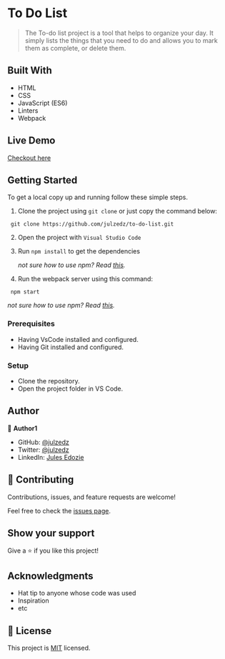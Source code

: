 # To Do List

> The To-do list project is a tool that helps to organize your day. It simply lists the things that you need to do and allows you to mark them as complete, or delete them.


## Built With

- HTML
- CSS
- JavaScript (ES6)
- Linters
- Webpack


## Live Demo
[Checkout here](https://julzedz.github.io/To-Do-list/dist/)


## Getting Started
To get a local copy up and running follow these simple steps.
1. Clone the project using `git clone` or just copy the command below:
  ```
   git clone https://github.com/julzedz/to-do-list.git
   ```
2. Open the project with `Visual Studio Code`
3. Run `npm install` to get the dependencies

   *not sure how to use npm? Read [this](https://docs.npmjs.com/downloading-and-installing-node-js-and-npm).*
4. Run the webpack server using this command:
  ```
   npm start
   ```
  *not sure how to use npm? Read [this](https://docs.npmjs.com/downloading-and-installing-node-js-and-npm).*

### Prerequisites
- Having VsCode installed and configured.
- Having Git installed and configured.

### Setup
- Clone the repository.
- Open the project folder in VS Code.



## Author

👤 **Author1**

- GitHub: [@julzedz](https://github.com/julzedz)
- Twitter: [@julzedz](https://twitter.com/julzedz)
- LinkedIn: [Jules Edozie](https://www.linkedin.com/in/jules-edozie-b59b94234/)

## 🤝 Contributing

Contributions, issues, and feature requests are welcome!

Feel free to check the [issues page](../../issues/).

## Show your support

Give a ⭐️ if you like this project!

## Acknowledgments

- Hat tip to anyone whose code was used
- Inspiration
- etc

## 📝 License

This project is [MIT](./LICENSE) licensed.
